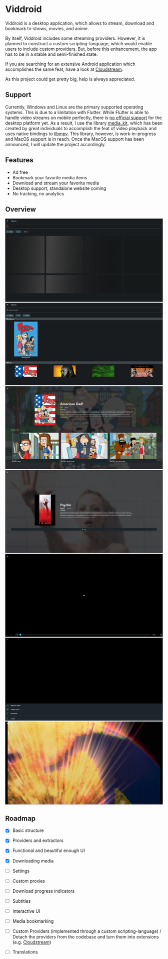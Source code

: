 # Viddroid

Viddroid is a desktop application, which allows to stream, download and bookmark tv-shows, movies, and anime.

By itself, Viddroid includes some streaming providers. However, it is planned to construct a custom scripting-language,
which would enable users to include custom providers. But, before this enhancement, the app has to be in a stable and
semi-finished state.

If you are searching for an extensive Android application which accomplishes the same feat, have a look
at [Cloudstream](https://github.com/recloudstream/cloudstream).

As this project could get pretty big, help is always appreciated. 

## Support

Currently, Windows and Linux are the primary supported operating systems. This is due to a limitation with Flutter.
While Flutter is able to handle video streams on mobile perfectly, there is [no official support](https://github.com/flutter/flutter/issues/37673) for the desktop platform yet. 
As a result, I use the library [media_kit](https://github.com/alexmercerind/media_kit), which has been created by great individuals to accomplish the feat of video playback and uses
native bindings to [libmpv](https://github.com/mpv-player/mpv/tree/master/libmpv).
This library, however, is work-in-progress and MacOS support is in reach. Once the MacOS support has been announced, I will update the project accordingly. 

## Features
- Ad free
- Bookmark your favorite media items
- Download and stream your favorite media
- Desktop support, standalone website coming
- No tracking, no analytics

## Overview

![search idle](.github/search_01.png)
![search](.github/search_02.png)
![tv screen](.github/tv_01.png)
![movie screen](.github/movie_01.png)
![player idle](.github/player_01.png)
![player options](.github/player_02.png)
![player playing](.github/player_03.png)

## Roadmap

- [x] Basic structure
- [x] Providers and extractors
- [x] Functional and beautiful enough UI
- [x] Downloading media
- [ ] Settings
- [ ] Custom proxies
- [ ] Download progress indicators
- [ ] Subtitles
- [ ] Interactive UI
- [ ] Media bookmarking
- [ ] Custom Providers (implemented through a custom scripting-language) / Detach the providers from the codebase
  and turn them into extensions (e.g. [Cloudstream](https://github.com/recloudstream/cloudstream))
- [ ] Translations

